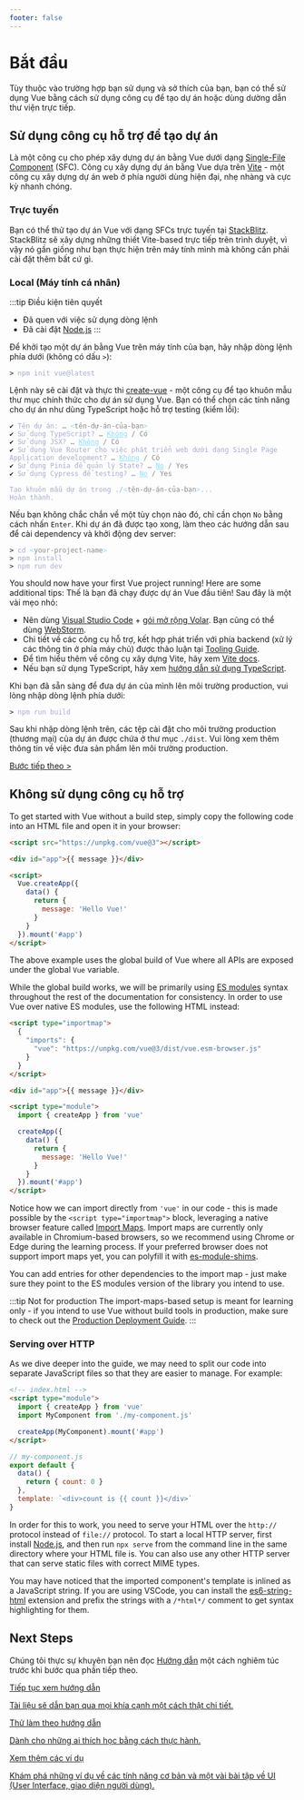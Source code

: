 ```yaml
---
footer: false
---
```


<!-- # Quick Start -->

# Bắt đầu

Tùy thuộc vào trường hợp bạn sử dụng và sở thích của bạn, bạn có thể sử dụng Vue bằng cách sử dụng công cụ để tạo dự án hoặc dùng dường dẫn thư viện trực tiếp.

## Sử dụng công cụ hỗ trợ để tạo dự án

Là một công cụ cho phép xây dựng dự án bằng Vue dưới dạng [Single-File Component](/guide/scaling-up/sfc) (SFC). Công cụ xây dựng dự án bằng Vue dựa trên [Vite](https://vitejs.dev) - một công cụ xây dựng dự án web ở phía người dùng hiện đại, nhẹ nhàng và cực kỳ nhanh chóng.

### Trực tuyến

Bạn có thể thử tạo dự án Vue với dạng SFCs trực tuyến tại [StackBlitz](https://vite.new/vue). StackBlitz sẽ xây dựng những thiết Vite-based trực tiếp trên trình duyệt, vì vậy nó gần giống như bạn thực hiện trên máy tính mình mà không cần phải cài đặt thêm bất cứ gì.
### Local (Máy tính cá nhân)

:::tip Điều kiện tiên quyết

- Đã quen với việc sử dụng dòng lệnh
- Đã cài đặt [Node.js](https://nodejs.org/)
  :::

Để khởi tạo một dự án bằng Vue trên máy tính của bạn, hãy nhập dòng lệnh phía dưới (không có dấu `>`):


<div class="language-sh"><pre><code><span class="line"><span style="color:var(--vt-c-green);">&gt;</span> <span style="color:#A6ACCD;">npm init vue@latest</span></span></code></pre></div>

Lệnh này sẽ cài đặt và thực thi [create-vue](https://github.com/vuejs/create-vue) - một công cụ để tạo khuôn mẫu thư mục chính thức cho dự án sử dụng Vue. Bạn có thể chọn các tính năng cho dự án như dùng TypeScript hoặc hỗ trợ testing (kiểm lỗi):

<div class="language-sh"><pre><code><span style="color:var(--vt-c-green);">✔</span> <span style="color:#A6ACCD;">Tên dự án: <span style="color:#888;">… <span style="color:#89DDFF;">&lt;</span><span style="color:#888;">tên-dự-án-của-bạn</span><span style="color:#89DDFF;">&gt;</span></span></span>
<span style="color:var(--vt-c-green);">✔</span> <span style="color:#A6ACCD;">Sử dụng TypeScript? <span style="color:#888;">… <span style="color:#89DDFF;text-decoration:underline">Không</span> / Có</span></span>
<span style="color:var(--vt-c-green);">✔</span> <span style="color:#A6ACCD;">Sử dụng JSX? <span style="color:#888;">… <span style="color:#89DDFF;text-decoration:underline">Không</span> / Có</span></span>
<span style="color:var(--vt-c-green);">✔</span> <span style="color:#A6ACCD;">Sử dụng Vue Router cho việc phát triển web dưới dạng Single Page Application development? <span style="color:#888;">… <span style="color:#89DDFF;text-decoration:underline">Không</span> / Có</span></span>
<span style="color:var(--vt-c-green);">✔</span> <span style="color:#A6ACCD;">Sử dụng Pinia để quản lý State? <span style="color:#888;">… <span style="color:#89DDFF;text-decoration:underline">No</span> / Yes</span></span>
<span style="color:var(--vt-c-green);">✔</span> <span style="color:#A6ACCD;">Sử dụng Cypress để testing? <span style="color:#888;">… <span style="color:#89DDFF;text-decoration:underline">No</span> / Yes</span></span>
<span></span>
<span style="color:#A6ACCD;">Tạo khuôn mẫu dự án trong ./<span style="color:#89DDFF;">&lt;</span><span style="color:#888;">tên-dự-án-của-bạn</span><span style="color:#89DDFF;">&gt;</span>...</span>
<span style="color:#A6ACCD;">Hoàn thành.</span></code></pre></div>

Nếu bạn không chắc chắn về một tùy chọn nào đó, chỉ cần chọn `No` bằng cách nhấn `Enter`. Khi dự án đã được tạo xong, làm theo các hướng dẫn sau để cài dependency và khởi động dev server:

<div class="language-sh"><pre><code><span class="line"><span style="color:var(--vt-c-green);">&gt; </span><span style="color:#A6ACCD;">cd</span><span style="color:#A6ACCD;"> </span><span style="color:#89DDFF;">&lt;</span><span style="color:#888;">your-project-name</span><span style="color:#89DDFF;">&gt;</span></span>
<span class="line"><span style="color:var(--vt-c-green);">&gt; </span><span style="color:#A6ACCD;">npm install</span></span>
<span class="line"><span style="color:var(--vt-c-green);">&gt; </span><span style="color:#A6ACCD;">npm run dev</span></span>
<span class="line"></span></code></pre></div>

You should now have your first Vue project running! Here are some additional tips:
Thế là bạn đã chạy được dự án Vue đầu tiên! Sau đây là một vài mẹo nhỏ:

- Nên dùng [Visual Studio Code](https://code.visualstudio.com/) + [gói mở rộng Volar](https://marketplace.visualstudio.com/items?itemName=johnsoncodehk.volar). Bạn cũng có thể dùng [WebStorm](https://www.jetbrains.com/webstorm/).
- Chi tiết về các công cụ hỗ trợ, kết hợp phát triển với phía backend (xử lý các thông tin ở phía máy chủ) được thảo luận tại [Tooling Guide](/guide/scaling-up/tooling.html).
- Để tìm hiểu thêm về công cụ xây dựng Vite, hãy xem [Vite docs](https://vitejs.dev).
- Nếu bạn sử dụng TypeScript, hãy xem [hướng dẫn sử dụng TypeScript](typescript/overview.html).

Khi bạn đã sẵn sàng để đưa dự án của mình lên môi trường production, vui lòng nhập dòng lệnh phía dưới:
<div class="language-sh"><pre><code><span class="line"><span style="color:var(--vt-c-green);">&gt; </span><span style="color:#A6ACCD;">npm run build</span></span>
<span class="line"></span></code></pre></div>

Sau khi nhập dòng lệnh trên, các tệp cài đặt cho môi trường production (thương mại) của dự án được chứa ở thư mục `./dist`. Vui lòng xem thêm thông tin về việc đưa sản phẩm lên môi trường production.

[Bước tiếp theo >](#next-steps)

## Không sử dụng công cụ hỗ trợ

To get started with Vue without a build step, simply copy the following code into an HTML file and open it in your browser:

```html
<script src="https://unpkg.com/vue@3"></script>

<div id="app">{{ message }}</div>

<script>
  Vue.createApp({
    data() {
      return {
        message: 'Hello Vue!'
      }
    }
  }).mount('#app')
</script>
```

The above example uses the global build of Vue where all APIs are exposed under the global `Vue` variable.

While the global build works, we will be primarily using [ES modules](https://developer.mozilla.org/en-US/docs/Web/JavaScript/Guide/Modules) syntax throughout the rest of the documentation for consistency. In order to use Vue over native ES modules, use the following HTML instead:

```html
<script type="importmap">
  {
    "imports": {
      "vue": "https://unpkg.com/vue@3/dist/vue.esm-browser.js"
    }
  }
</script>

<div id="app">{{ message }}</div>

<script type="module">
  import { createApp } from 'vue'

  createApp({
    data() {
      return {
        message: 'Hello Vue!'
      }
    }
  }).mount('#app')
</script>
```

Notice how we can import directly from `'vue'` in our code - this is made possible by the `<script type="importmap">` block, leveraging a native browser feature called [Import Maps](https://caniuse.com/import-maps). Import maps are currently only available in Chromium-based browsers, so we recommend using Chrome or Edge during the learning process. If your preferred browser does not support import maps yet, you can polyfill it with [es-module-shims](https://github.com/guybedford/es-module-shims).

You can add entries for other dependencies to the import map - just make sure they point to the ES modules version of the library you intend to use.

:::tip Not for production
The import-maps-based setup is meant for learning only - if you intend to use Vue without build tools in production, make sure to check out the [Production Deployment Guide](/guide/best-practices/production-deployment.html#without-build-tools).
:::

### Serving over HTTP

As we dive deeper into the guide, we may need to split our code into separate JavaScript files so that they are easier to manage. For example:

```html
<!-- index.html -->
<script type="module">
  import { createApp } from 'vue'
  import MyComponent from './my-component.js'

  createApp(MyComponent).mount('#app')
</script>
```

```js
// my-component.js
export default {
  data() {
    return { count: 0 }
  },
  template: `<div>count is {{ count }}</div>`
}
```

In order for this to work, you need to serve your HTML over the `http://` protocol instead of `file://` protocol. To start a local HTTP server, first install [Node.js](https://nodejs.org/en/), and then run `npx serve` from the command line in the same directory where your HTML file is. You can also use any other HTTP server that can serve static files with correct MIME types.

You may have noticed that the imported component's template is inlined as a JavaScript string. If you are using VSCode, you can install the [es6-string-html](https://marketplace.visualstudio.com/items?itemName=Tobermory.es6-string-html) extension and prefix the strings with a `/*html*/` comment to get syntax highlighting for them.

## Next Steps

Chúng tôi thực sự khuyên bạn nên đọc [Hướng dẫn](/guide/introduction) một cách nghiêm túc trước khi bước qua phần tiếp theo.

<div class="vt-box-container next-steps">
  <a class="vt-box" href="/guide/essentials/application.html">
    <p class="next-steps-link">Tiếp tục xem hướng dẫn</p>
    <p class="next-steps-caption">Tài liệu sẽ dẫn bạn qua mọi khía cạnh một cách thật chi tiết.</p>
  </a>
  <a class="vt-box" href="/tutorial/">
    <p class="next-steps-link">Thử làm theo hướng dẫn</p>
    <p class="next-steps-caption">Dành cho những ai thích học bằng cách thực hành.</p>
  </a>
  <a class="vt-box" href="/examples/">
    <p class="next-steps-link">Xem thêm các ví dụ</p>
    <p class="next-steps-caption">Khám phá những ví dụ về các tính năng cơ bản và một vài bài tập về UI (User Interface, giao diện người dùng).</p>
  </a>
</div>
